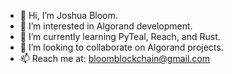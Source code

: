 - 👋 Hi, I’m Joshua Bloom.
- 👀 I’m interested in Algorand development.
- 🌱 I’m currently learning PyTeal, Reach, and Rust.
- 💞️ I’m looking to collaborate on Algorand projects.
- 📫 Reach me at: bloomblockchain@gmail.com

<!---
jbloom3/jbloom3 is a ✨ special ✨ repository because its `README.md` (this file) appears on your GitHub profile.
You can click the Preview link to take a look at your changes.
--->
